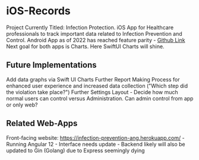 # iOS-Records
Project Currently Titled: Infection Protection.
  iOS App for Healthcare professionals to track important data related to Infection Prevention and Control. 
  Android App as of 2022 has reached feature parity - [Github Link](https://github.com/NLCaceres/Android-Records)
  Next goal for both apps is Charts. Here SwiftUI Charts will shine.

## Future Implementations
  Add data graphs via Swift UI Charts
  Further Report Making Process for enhanced user experience and increased data collection ("Which step did the violation take place?")
  Further Settings Layout 
    - Decide how much normal users can control versus Administration. Can admin control from app or only web?
  
## Related Web-Apps  
  Front-facing website: https://infection-prevention-ang.herokuapp.com/
    - Running Angular 12
    - Interface needs update
    - Backend likely will also be updated to Gin (Golang) due to Express seemingly dying
